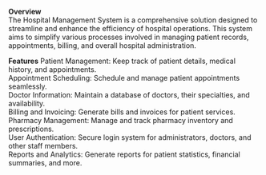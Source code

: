 **Overview** <br>
The Hospital Management System is a comprehensive solution designed to streamline and enhance the efficiency of hospital operations. This system aims to simplify various processes involved in managing patient records, appointments, billing, and overall hospital administration.

**Features**
Patient Management: Keep track of patient details, medical history, and appointments.<br>
Appointment Scheduling: Schedule and manage patient appointments seamlessly.<br>
Doctor Information: Maintain a database of doctors, their specialties, and availability.<br>
Billing and Invoicing: Generate bills and invoices for patient services.<br>
Pharmacy Management: Manage and track pharmacy inventory and prescriptions.<br>
User Authentication: Secure login system for administrators, doctors, and other staff members.<br>
Reports and Analytics: Generate reports for patient statistics, financial summaries, and more.<br>
